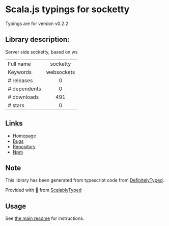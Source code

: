 
# Scala.js typings for socketty

Typings are for version v0.2.2

## Library description:
Server side socketty, based on ws

|                    |                 |
| ------------------ | :-------------: |
| Full name          | socketty |
| Keywords           | websockets |
| # releases         | 0 |
| # dependents       | 0 |
| # downloads        | 491 |
| # stars            | 0 |

## Links
- [Homepage](https://github.com/Nax/socketty-node#readme)
- [Bugs](https://github.com/Nax/socketty-node/issues)
- [Repository](https://github.com/Nax/socketty-node)
- [Npm](https://www.npmjs.com/package/socketty)
    


## Note
This library has been generated from typescript code from [DefinitelyTyped](https://definitelytyped.org).

Provided with :purple_heart: from [ScalablyTyped](https://github.com/oyvindberg/ScalablyTyped)

## Usage
See [the main readme](../../readme.md) for instructions.


